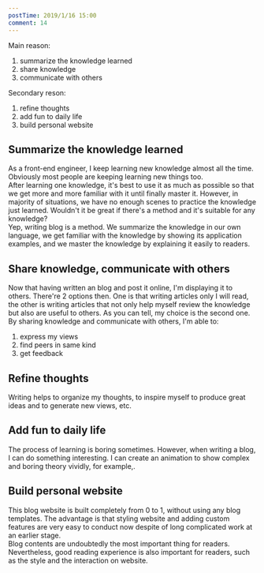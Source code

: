 ```yaml
---
postTime: 2019/1/16 15:00
comment: 14
---
```

Main reason:
1. summarize the knowledge learned 
2. share knowledge
3. communicate with others

Secondary reson:
1. refine thoughts
2. add fun to daily life
3. build personal website


## Summarize the knowledge learned
As a front-end engineer, I keep learning new knowledge almost all the time. Obviously most people are keeping learning new things too.   
After learning one knowledge,  it's best to use it as much as possible so that we get more and more familiar with it until finally master it. However, in majority of situations, we have no enough scenes to practice the knowledge just learned. Wouldn't it be great if there's a method and it's suitable for any knowledge?  
Yep, writing blog is a method. We summarize the knowledge in our own language, we get familiar with the knowledge by showing its application examples, and we master the knowledge by explaining it easily to readers.



## Share knowledge, communicate with others
Now that having written an blog and post it online, I'm displaying it to others. There're 2 options then. One is that writing articles only I will read, the other is writing articles that not only help myself review the knowledge but also are useful to others. As you can tell, my choice is the second one. By sharing knowledge and communicate with others, I'm able to:
1. express my views
2. find peers in same kind
2. get feedback


## Refine thoughts
Writing helps to organize my thoughts, to inspire myself to produce great ideas and to generate new views, etc.



## Add fun to daily life
The process of learning is boring sometimes. However, when writing a blog, I can do something interesting. I can create an animation to show complex and boring theory vividly, for example,.


## Build personal website
This blog website is built completely from 0 to 1, without using any blog templates. The advantage is that styling website and adding custom features are very easy to conduct now despite of long complicated work at  an earlier stage.  
Blog contents are undoubtedly the most important thing for readers. Nevertheless, good reading experience is also important for readers, such as the style and the interaction on website.  